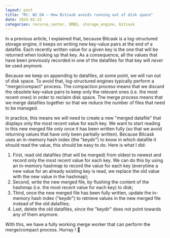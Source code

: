 ```yaml
---
layout: post
title: "RC: W2 D4 — How Bitcask avoids running out of disk space"
date: 2024-02-22
categories: recurse_center, DMBS, storage_engine, bitcask
---
```


In a previous article, I explained that, because Bitcask is a log-structured storage engine, it keeps on writing new
key-value pairs at the end of a datafile.
Each recently written value for a given key is the one that will be returned when looking up that key.
As a consequence, all the values that have been previously recorded in one of the datafiles for that key will _never_ be
used anymore.

Because we keep on appending to datafiles, at some point, we will run out of disk space.
To avoid that, log-structured engines typically perform a "merge/compact" process.
The compaction process means that we discard the obsolete key-value pairs to keep only the relevant ones (i.e. the most
recent ones) in order to reclaim disk space.
The merge process means that we merge datafiles together so that we reduce the number of files that need to be managed.

In practice, this means we will need to create a new "merged datafile" that displays only the most recent value for each
key.
We want to start reading in this new merged file only once it has been written fully (so that we avoid returning values
that have only been partially written).
Because Bitcask uses an in-memory hash index (the "keydir") to know in which datafile it should read the value, this
should be easy to do. Here is what I did:

1. First, read old datafiles (that will be merged) from oldest to newest and record only the most recent value
   for each key. We can do this by using an in-memory hashmap to record the value for each key (everytime a new value
   for an already existing key is read, we replace the old value with the new value in the hashmap);
2. Second, write the new merged file, by flushing the content of the hashmap (i.e. the most recent value for each key)
   to disk;
3. Third, once the new merged file has been fully written, update the in-memory hash index ("keydir") to retrieve values
   in the new merged file instead of the old datafiles;
4. Last, delete the old datafiles, since the "keydir" does not point towards any of them anymore.

With this, we have a fully working merge worker that can perform the merge/compact process. Hurray ! 🎉

